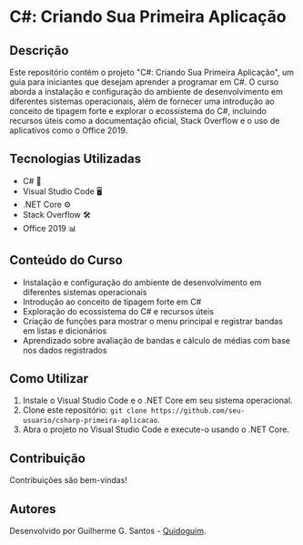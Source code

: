 # C#: Criando Sua Primeira Aplicação

## Descrição

Este repositório contém o projeto "C#: Criando Sua Primeira Aplicação", um guia para iniciantes que desejam aprender a programar em C#. O curso aborda a instalação e configuração do ambiente de desenvolvimento em diferentes sistemas operacionais, além de fornecer uma introdução ao conceito de tipagem forte e explorar o ecossistema do C#, incluindo recursos úteis como a documentação oficial, Stack Overflow e o uso de aplicativos como o Office 2019.

## Tecnologias Utilizadas

- C# 🔢
- Visual Studio Code 🖥️
- .NET Core ⚙️
- Stack Overflow 🛠️
- Office 2019 📊

## Conteúdo do Curso

- Instalação e configuração do ambiente de desenvolvimento em diferentes sistemas operacionais
- Introdução ao conceito de tipagem forte em C#
- Exploração do ecossistema do C# e recursos úteis
- Criação de funções para mostrar o menu principal e registrar bandas em listas e dicionários
- Aprendizado sobre avaliação de bandas e cálculo de médias com base nos dados registrados

## Como Utilizar

1. Instale o Visual Studio Code e o .NET Core em seu sistema operacional.
2. Clone este repositório: `git clone https://github.com/seu-usuario/csharp-primeira-aplicacao`.
3. Abra o projeto no Visual Studio Code e execute-o usando o .NET Core.

## Contribuição

Contribuições são bem-vindas!

## Autores

Desenvolvido por Guilherme G. Santos - [Quidoguim](https://github.com/seu-usuario).
